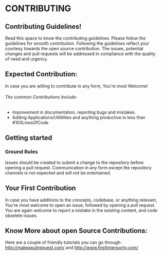 # CONTRIBUTING
## Contributing Guidelines!
Read this space to know the contributing guidelines. Please follow the guidelines for smooth contribution. Following the guidelines reflect your courtesy towards the open source contribution. The issues, potential changes and pull requests will be addressed in compliance with the quality of need and urgency.

## Expected Contribution:
In case you are willing to contribute in any form, You're most Welcome!
###### The common Contributions Include:
* Improvement in documentation, reporting bugs and mistakes. 
* Adding Applications/Utilitities and anything productive in less than #100LinesOfCode

## Getting started
### Ground Rules
Issues should be created to submit a change to the repository before opening a pull request. Communication in any form except the repository channels is not expected and will not be entertained.

## Your First Contribution
In case you have additions to the concepts, codebase, or anything relevant, You're most welcome to open an issue, followed by opening a pull request. You are again welcome to report a mistake in the existing content, and code obselete issues.

## Know More about open Source Contributions:
Here are a couple of friendly tutorials you can go through: http://makeapullrequest.com/ and http://www.firsttimersonly.com/
